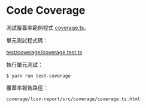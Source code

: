 # Code Coverage

測試覆蓋率範例程式 [coverage.ts](coverage.ts)。

單元測試程式碼：

[test/coverage/coverage.test.ts](../../test/coverage/coverage.test.ts)

執行單元測試：

```console
$ yarn run test-coverage
```

覆蓋率報告路徑：

```
coverage/lcov-report/src/coverage/coverage.ts.html
```
